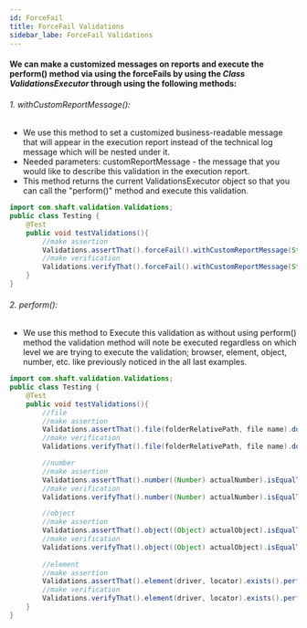 ```yaml
---
id: ForceFail
title: ForceFail Validations 
sidebar_labe: ForceFail Validations
---
```


#### We can make a customized messages on reports and execute the perform() method via using the forceFails by using the _Class ValidationsExecutor_ through using the following methods:

###### 1. withCustomReportMessage():
* We use this method to set a customized business-readable message that will appear in the execution report instead of the technical log message which will be nested under it.
* Needed parameters: customReportMessage - the message that you would like to describe this validation in the execution report.
* This method returns the current ValidationsExecutor object so that you can call the "perform()" method and execute this validation.

```java
import com.shaft.validation.Validations;
public class Testing {
    @Test
    public void testValidations(){
        //make assertion
        Validations.assertThat().forceFail().withCustomReportMessage(String customReportMessage).perform();
        //make verification
        Validations.verifyThat().forceFail().withCustomReportMessage(String customReportMessage).perform();
    }
}
```

###### 2. perform():
* We use this method to Execute this validation as without using perform() method the validation method will note be executed regardless on which level we are trying to execute the validation; browser, element, object, number, etc. like previously noticed in the all last examples. 

```java
import com.shaft.validation.Validations;
public class Testing {
    @Test
    public void testValidations(){
        //file
        //make assertion
        Validations.assertThat().file(folderRelativePath, file name).doesNotExist().perform();
        //make verification
        Validations.verifyThat().file(folderRelativePath, file name).doesNotExist().perform();

        //number
        //make assertion
        Validations.assertThat().number((Number) actualNumber).isEqualTo((Number) expectedValue).perform();
        //make verification
        Validations.verifyThat().number((Number) actualNumber).isEqualTo((Number) expectedValue).perform();

        //object
        //make assertion
        Validations.assertThat().object((Object) actualObject).isEqualTo((Object) expectedValue)).perform();
        //make verification
        Validations.verifyThat().object((Object) actualObject).isEqualTo((Object) expectedValue)).per
        
        //element
        //make assertion
        Validations.assertThat().element(driver, locator).exists().perform();
        //make verification
        Validations.verifyThat().element(driver, locator).exists().perform();
    }
}
```